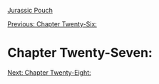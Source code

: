 [Jurassic Pouch](README.md)

[Previous: Chapter Twenty-Six: ](ch26.md) 

# Chapter Twenty-Seven: 

[Next: Chapter Twenty-Eight: ](ch28.md) 

